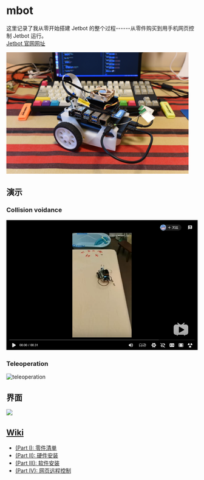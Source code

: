 # mbot

这里记录了我从零开始搭建 Jetbot 的整个过程------从零件购买到用手机网页控制 Jetbot 运行。<br>
[Jetbot 官网网址](https://github.com/NVIDIA-AI-IOT/jetbot)

<a href="assets/jetbot.jpg"><img src="assets/jetbot.jpg" witdh="320" height="320"></a>

## 演示
### Collision voidance
[![image1](assets/collision_avoidance.png)](https://www.bilibili.com/video/av56721491?from=search&seid=15386975133306254918)


### Teleoperation
![teleoperation](assets/teleoperation.gif)

## 界面
<a href="https://raw.githubusercontent.com/wiki/mayuanjason/mbot/images/advanced_mbot_gui.jpeg"><img src="https://raw.githubusercontent.com/wiki/mayuanjason/mbot/images/advanced_mbot_gui.jpeg" witdh="165" height="165"></a>

## [Wiki](https://github.com/mayuanjason/mbot/wiki)
* [(Part I): 零件清单](https://github.com/mayuanjason/mbot/wiki/Bill-of-Materials)
* [(Part II): 硬件安装](https://github.com/mayuanjason/mbot/wiki/Hardware-Setup)
* [(Part III): 软件安装](https://github.com/mayuanjason/mbot/wiki/Software-Setup)
* [(Part IV): 网页远程控制](https://github.com/mayuanjason/mbot/wiki/Remote-Control)
